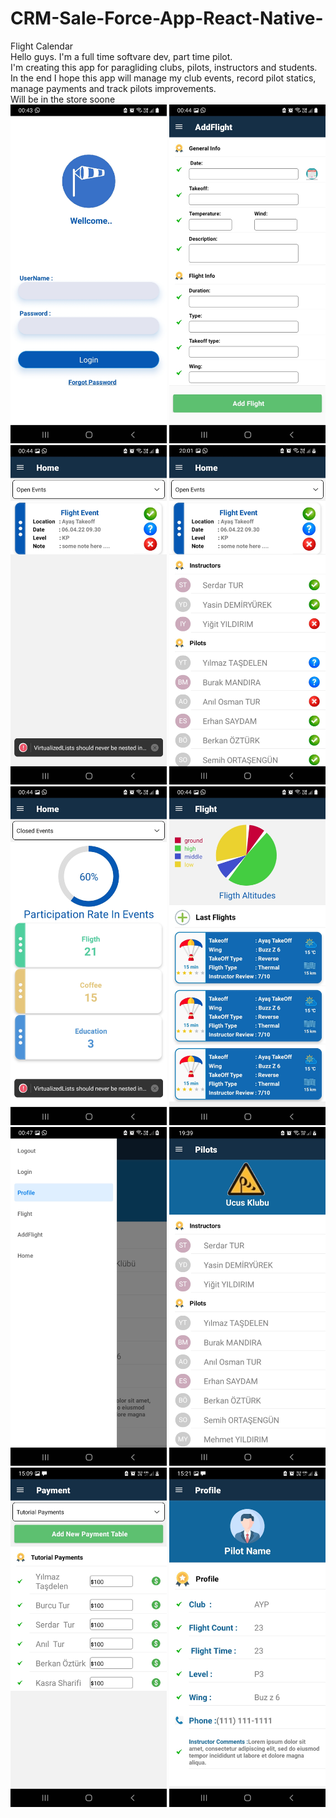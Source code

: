# CRM-Sale-Force-App-React-Native-
Flight Calendar <br/>
Hello guys. I'm a full time softvare dev, part time pilot. <br/>
I'm creating this app for paragliding clubs, pilots, instructors and students.<br/>
In the end I hope this app will manage my club events, record pilot statics, manage payments and track pilots improvements.<br/>
Will be in the store soone </br>
<img src="./ScreenShots/login.jpg" width="250" title="hover text">
<img src="./ScreenShots/addFlight.jpg" width="250" title="hover text">
<img src="./ScreenShots/event.jpg" width="250" title="hover text">
<img src="./ScreenShots/eventAttendants.jpg" width="250" title="hover text">
<img src="./ScreenShots/events.jpg" width="250" title="hover text">
<img src="./ScreenShots/flights.jpg" width="250" title="hover text">
<img src="./ScreenShots/menu.jpg" width="250" title="hover text">
<img src="./ScreenShots/myClub.jpg" width="250" title="hover text">
<img src="./ScreenShots/payment.jpg" width="250" title="hover text">
<img src="./ScreenShots/profile.jpg" width="250" title="hover text">